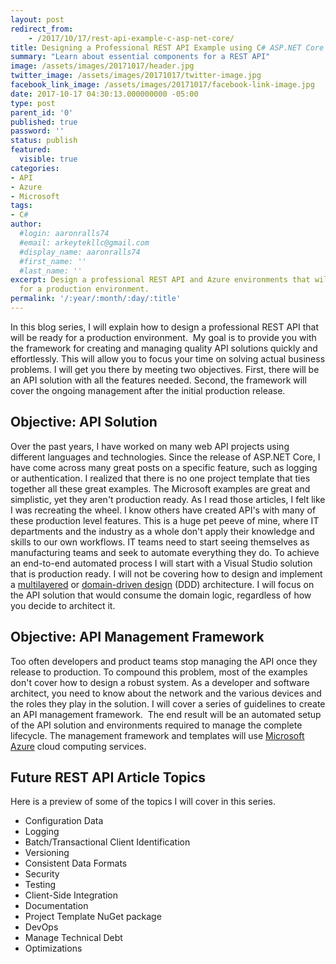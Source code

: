 ```yaml
---
layout: post
redirect_from: 
    - /2017/10/17/rest-api-example-c-asp-net-core/
title: Designing a Professional REST API Example using C# ASP.NET Core
summary: "Learn about essential components for a REST API"
image: /assets/images/20171017/header.jpg
twitter_image: /assets/images/20171017/twitter-image.jpg
facebook_link_image: /assets/images/20171017/facebook-link-image.jpg
date: 2017-10-17 04:30:13.000000000 -05:00
type: post
parent_id: '0'
published: true
password: ''
status: publish
featured: 
  visible: true
categories:
- API
- Azure
- Microsoft
tags:
- C#
author:
  #login: aaronralls74
  #email: arkeytekllc@gmail.com
  #display_name: aaronralls74
  #first_name: ''
  #last_name: ''
excerpt: Design a professional REST API and Azure environments that will be ready
  for a production environment.
permalink: '/:year/:month/:day/:title'
---
```

<p>In this blog series, I will explain how to design a professional REST API that will be ready for a production environment.  My goal is to provide you with the framework for creating and managing quality API solutions quickly and effortlessly. This will allow you to focus your time on solving actual business problems. I will get you there by meeting two objectives. First, there will be an API solution with all the features needed. Second, the framework will cover the ongoing management after the initial production release.</p>
<h2>Objective: API Solution</h2>
<p>Over the past years, I have worked on many web API projects using different languages and technologies. Since the release of ASP.NET Core, I have come across many great posts on a specific feature, such as logging or authentication. I realized that there is no one project template that ties together all these great examples. The Microsoft examples are great and simplistic, yet they aren't production ready. As I read those articles, I felt like I was recreating the wheel. I know others have created API's with many of these production level features. This is a huge pet peeve of mine, where IT departments and the industry as a whole don't apply their knowledge and skills to our own workflows. IT teams need to start seeing themselves as manufacturing teams and seek to automate everything they do. To achieve an end-to-end automated process I will start with a Visual Studio solution that is production ready. I will not be covering how to design and implement a <a href="https://en.wikipedia.org/wiki/Multitier_architecture" target="_blank" rel="noopener">multilayered</a> or <a href="https://en.wikipedia.org/wiki/Domain-driven_design" target="_blank" rel="noopener">domain-driven design</a> (DDD) architecture. I will focus on the API solution that would consume the domain logic, regardless of how you decide to architect it.</p>
<h2>Objective: API Management Framework</h2>
<p><span class="hardreadability">Too often developers and product teams stop managing the API once they release to production</span>. To compound this problem, most of the examples don't cover how to design a robust system. <span class="hardreadability">As a developer and software architect, you need to know about the network and the various devices and the roles they play in the solution</span>. I will cover a series of guidelines to create an API management framework. <span class="hardreadability"> The end result will be an automated setup of the API solution and environments required to manage the complete lifecycle</span>. The management framework and templates will use <a href="https://azure.microsoft.com/en-us/">Microsoft Azure</a> cloud computing services.</p>
<h2>Future REST API Article Topics</h2>
<p>Here is a preview of some of the topics I will cover in this series.</p>
<ul>
<li>Configuration Data</li>
<li>Logging</li>
<li>Batch/Transactional Client Identification</li>
<li>Versioning</li>
<li>Consistent Data Formats</li>
<li>Security</li>
<li>Testing</li>
<li>Client-Side Integration</li>
<li>Documentation</li>
<li>Project Template NuGet package</li>
<li>DevOps</li>
<li>Manage Technical Debt</li>
<li>Optimizations</li>
</ul>
